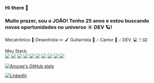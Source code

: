 ### Hi there 👋
### Muito prazer, sou o JOÃO! Tenho 25 anos e estou buscando novas oportunidades no universo :sunny: DEV :ringed_planet:! 

Mecatrônico :robot:
Desenhista :pencil2: :paintbrush:
Guitarrista :guitar: :notes:
Cantor :microphone: :notes:
DEV.  :computer: :computer_mouse: :keyboard:


Meu Stack: 
<br/>
<img src='https://img.shields.io/badge/JavaScript-323330?style=for-the-badge&logo=javascript&logoColor=F7DF1E'/>
<img src='https://img.shields.io/badge/HTML5-E34F26?style=for-the-badge&logo=html5&logoColor=white'/>
<img src='https://img.shields.io/badge/CSS3-1572B6?style=for-the-badge&logo=css3&logoColor=white'/>
<img src='https://img.shields.io/badge/React-20232A?style=for-the-badge&logo=react&logoColor=61DAFB'/>
<img src='https://img.shields.io/badge/Redux-593D88?style=for-the-badge&logo=redux&logoColor=white'/>
<img src='https://img.shields.io/badge/Node.js-339933?style=for-the-badge&logo=nodedotjs&logoColor=white'/>
<img src='https://img.shields.io/badge/MySQL-005C84?style=for-the-badge&logo=mysql&logoColor=white'/>
<img src='https://img.shields.io/badge/MongoDB-4EA94B?style=for-the-badge&logo=mongodb&logoColor=white'/>
<img src='https://img.shields.io/badge/Sequelize-52B0E7?style=for-the-badge&logo=Sequelize&logoColor=white'/>
<img src='https://img.shields.io/badge/Docker-2CA5E0?style=for-the-badge&logo=docker&logoColor=white'/>



[![Anurag's GitHub stats](https://github-readme-stats.vercel.app/api?username=diasvictorj&show_icons=true)](https://github.com/anuraghazra/github-readme-stats)

<a href="www.linkedin.com/in/thejoaodias/" target="_blank"><img alt="LinkedIn" src="https://img.shields.io/badge/LinkedIn-0077B5?style=for-the-badge&logo=linkedin&logoColor=white" /></a>




